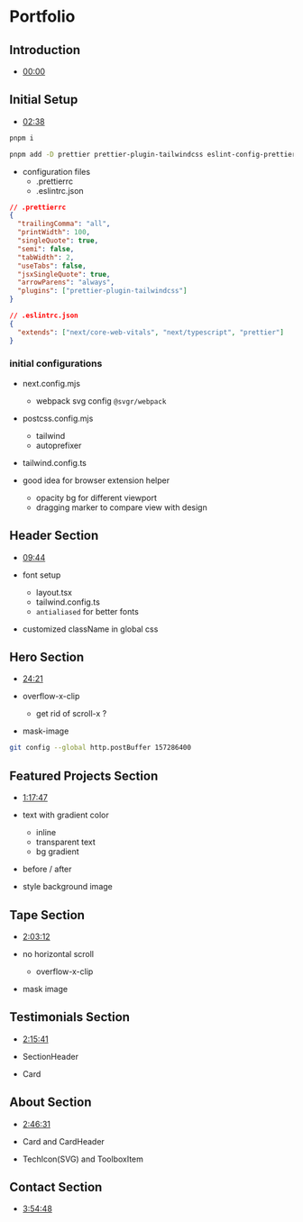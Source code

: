 # Portfolio

## Introduction

- [00:00](https://www.youtube.com/watch?v=ELssXP1sTC8&t=0s)

## Initial Setup

- [02:38](https://www.youtube.com/watch?v=ELssXP1sTC8&t=158s)

```bash
pnpm i

pnpm add -D prettier prettier-plugin-tailwindcss eslint-config-prettier
```

- configuration files
  - .prettierrc
  - .eslintrc.json

```json
// .prettierrc
{
  "trailingComma": "all",
  "printWidth": 100,
  "singleQuote": true,
  "semi": false,
  "tabWidth": 2,
  "useTabs": false,
  "jsxSingleQuote": true,
  "arrowParens": "always",
  "plugins": ["prettier-plugin-tailwindcss"]
}

// .eslintrc.json
{
  "extends": ["next/core-web-vitals", "next/typescript", "prettier"]
}
```

### initial configurations

- next.config.mjs
  - webpack svg config `@svgr/webpack`
- postcss.config.mjs
  - tailwind
  - autoprefixer
- tailwind.config.ts

- good idea for browser extension helper
  - opacity bg for different viewport
  - dragging marker to compare view with design

## Header Section

- [09:44](https://www.youtube.com/watch?v=ELssXP1sTC8&t=584s)  

- font setup
  - layout.tsx
  - tailwind.config.ts
  - `antialiased` for better fonts
- customized className in global css

## Hero Section

- [24:21](https://www.youtube.com/watch?v=ELssXP1sTC8&t=1461s)  

- overflow-x-clip
  - get rid of scroll-x ?
- mask-image

```bash
git config --global http.postBuffer 157286400
```

## Featured Projects Section

- [1:17:47](https://www.youtube.com/watch?v=ELssXP1sTC8&t=4667s) 

- text with gradient color
  - inline
  - transparent text
  - bg gradient
- before / after
- style background image

## Tape Section

- [2:03:12](https://www.youtube.com/watch?v=ELssXP1sTC8&t=7392s) 

- no horizontal scroll
  - overflow-x-clip
- mask image

## Testimonials Section

- [2:15:41](https://www.youtube.com/watch?v=ELssXP1sTC8&t=8141s) 

- SectionHeader
- Card

## About Section

- [2:46:31](https://www.youtube.com/watch?v=ELssXP1sTC8&t=9991s) 

- Card and CardHeader
- TechIcon(SVG) and ToolboxItem

## Contact Section

- [3:54:48](https://www.youtube.com/watch?v=ELssXP1sTC8&t=14088s) 